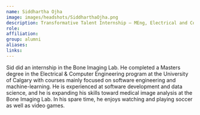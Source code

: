 ```yaml
---
name: Siddhartha Ojha
image: images/headshots/SiddharthaOjha.png
description: Transformative Talent Internship – MEng, Electrical and Computer Engineering, 2022 – 2023
role: 
affiliation: 
group: alumni
aliases: 
links:
---
```


Sid did an internship in the Bone Imaging Lab. He completed a Masters degree in the Electrical & Computer Engineering program at the University of Calgary with courses mainly focused on software engineering and machine-learning. He is experienced at software development and data science, and he is expanding his skills toward medical image analysis at the Bone Imaging Lab. In his spare time, he enjoys watching and playing soccer as well as video games.